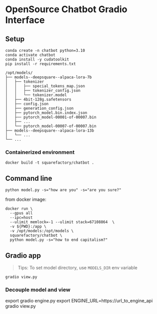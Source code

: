 # OpenSource Chatbot Gradio Interface 

## Setup

```
conda create -n chatbot python=3.10
conda activate chatbot
conda install -y cudatoolkit
pip install -r requirements.txt
```

```
/opt/models/
├── models--deepsquare--alpaca-lora-7b
│   ├── tokenizer
│   │   ├── special_tokens_map.json
│   │   ├── tokenizer_config.json
│   │   └── tokenizer.model
│   ├── 4bit-128g.safetensors
│   ├── config.json
│   ├── generation_config.json
│   ├── pytorch_model.bin.index.json
│   ├── pytorch_model-00001-of-00007.bin
│   ├── ...
│   └── pytorch_model-00007-of-00007.bin
├── models--deepsquare--alpaca-lora-13b
│   └── ...
└── ...
```

### Containerized environment

```
docker build -t squarefactory/chatbot .
```

## Command line

```
python model.py -s="how are you" -s="are you sure?"
```


from docker image:

```
docker run \
  --gpus all
  --ipc=host
  --ulimit memlock=-1 --ulimit stack=67108864  \
  -v ${PWD}:/app \
  -v /opt/models:/opt/models \
  squarefactory/chatbot \
  python model.py -s="how to end capitalism?"
```

## Gradio app

> Tips: To set model directory, use `MODELS_DIR` env variable

```
gradio view.py
```


### Decouple model and view

export gradio engine.py
export ENGINE_URL=https://url_to_engine_api gradio view.py
